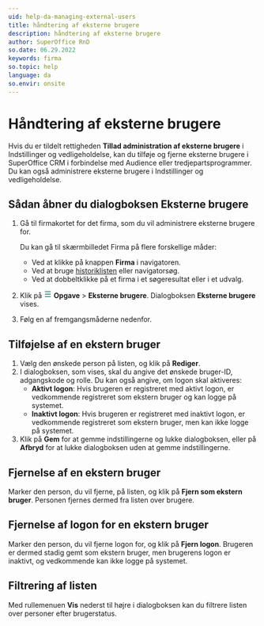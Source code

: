 ```yaml
---
uid: help-da-managing-external-users
title: håndtering af eksterne brugere
description: håndtering af eksterne brugere
author: SuperOffice RnD
so.date: 06.29.2022
keywords: firma
so.topic: help
language: da
so.envir: onsite
---
```


# Håndtering af eksterne brugere

Hvis du er tildelt rettigheden **Tillad administration af eksterne brugere** i Indstillinger og vedligeholdelse, kan du tilføje og fjerne eksterne brugere i SuperOffice CRM i forbindelse med Audience eller tredjepartsprogrammer. Du kan også administrere eksterne brugere i Indstillinger og vedligeholdelse.

## Sådan åbner du dialogboksen Eksterne brugere

1. Gå til firmakortet for det firma, som du vil administrere eksterne brugere for.

    Du kan gå til skærmbilledet Firma på flere forskellige måder:

    * Ved at klikke på knappen **Firma** i navigatoren.
    * Ved at bruge [historiklisten][1] eller navigatorsøg.
    * Ved at dobbeltklikke på et firma i et søgeresultat eller i et udvalg.

2. Klik på ![ikonet][img1] **Opgave** > **Eksterne brugere**. Dialogboksen **Eksterne brugere** vises.

3. Følg en af fremgangsmåderne nedenfor.

## Tilføjelse af en ekstern bruger

1. Vælg den ønskede person på listen, og klik på **Rediger**.
2. I dialogboksen, som vises, skal du angive det ønskede bruger-ID, adgangskode og rolle. Du kan også angive, om logon skal aktiveres:
    * **Aktivt logon**: Hvis brugeren er registreret med aktivt logon, er vedkommende registreret som ekstern bruger og kan logge på systemet.
    * **Inaktivt logon**: Hvis brugeren er registreret med inaktivt logon, er vedkommende registreret som ekstern bruger, men kan ikke logge på systemet.
3. Klik på **Gem** for at gemme indstillingerne og lukke dialogboksen, eller på **Afbryd** for at lukke dialogboksen uden at gemme indstillingerne.

## Fjernelse af en ekstern bruger

Marker den person, du vil fjerne, på listen, og klik på **Fjern som ekstern bruger**. Personen fjernes dermed fra listen over brugere.

## Fjernelse af logon for en ekstern bruger

Marker den person, du vil fjerne logon for, og klik på **Fjern logon**. Brugeren er dermed stadig gemt som ekstern bruger, men brugerens logon er inaktivt, og vedkommende kan ikke logge på systemet.

## Filtrering af listen

Med rullemenuen **Vis** nederst til højre i dialogboksen kan du filtrere listen over personer efter brugerstatus.

<!-- Referenced links -->
[1]: ../../../learn/basics/history.md

<!-- Referenced images -->
[img1]: ../../../../media/icons/btn-menu.png
